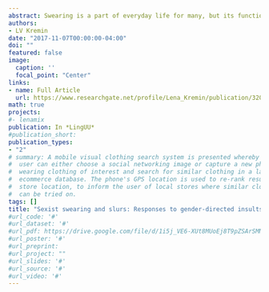```yaml
---
abstract: Swearing is a part of everyday life for many, but its functions, and the reasons why certain words are deemed “taboo”, may not be immediately apparent. In particular, the use of slurs serves the functions of policing socially undesirable behaviors, and bringing groups of people together. A subset of swear words can be described as being directed specifically towards one gender, and are mainly used to police behaviors that do not conform to a society’s ideas of masculinity or femininity. Slurs directed towards, and judged most offensive by women comment on sexual, or aggressive behavior, whereas slurs directed towards, and judged most offensive by men imply that they are being too soft or “womanly”. These categories follow patriarchal views on gender roles. The perception of gender-directed swear words can be described by the Affective Language Communication Model (Van Berkum, in prep), which incorporates a speaker’s stance and intention into the listener’s interpretation and response. In order to assess if the degree of offensiveness is internalized by a listener, an EEG study is proposed. It is hypothesized that gender-congruent slurs will elicit larger responses than gender-incongruent slurs, and that one’s level of acceptance of society’s gender expectations could affect perceived offensiveness.
authors:
- LV Kremin
date: "2017-11-07T00:00:00-04:00"
doi: ""
featured: false
image:
  caption: ''
  focal_point: "Center"
links:
- name: Full Article
  url: https://www.researchgate.net/profile/Lena_Kremin/publication/320931641_Sexist_swearin#g_and_slurs_Responses_to_gender-directed_insults/links/5a0325af0f7e9b3d40203e39/Sexist-swear#ing-and-slurs-Responses-to-gender-directed-insults.pdf
math: true
projects:
#- lenamix
publication: In *LingUU*
#publication_short: 
publication_types:
- "2"
# summary: A mobile visual clothing search system is presented whereby a smart phone
#  user can either choose a social networking image or capture a new photo of a person
#  wearing clothing of interest and search for similar clothing in a large cloud-based
#  ecommerce database. The phone's GPS location is used to re-rank results by retail
#  store location, to inform the user of local stores where similar clothing items
#  can be tried on.
tags: []
title: "Sexist swearing and slurs: Responses to gender-directed insults"
#url_code: '#'
#url_dataset: '#'
#url_pdf: https://drive.google.com/file/d/1i5j_VE6-XUt8MUoEj8T9pZSArSMNyPlY/view?usp=sharing
#url_poster: '#'
#url_preprint: 
#url_project: ""
#url_slides: '#'
#url_source: '#'
#url_video: '#'
---
```



